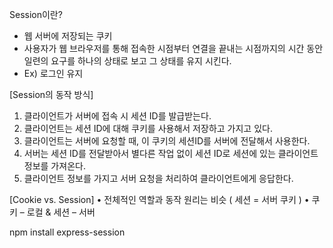 Session이란?
- 웹 서버에 저장되는 쿠키
- 사용자가 웹 브라우저를 통해 접속한 시점부터 연결을 끝내는 시점까지의 시간 동안 일련의 요구를 하나의 상태로 보고 그 상태를 유지 시킨다.
- Ex) 로그인 유지


[Session의 동작 방식]
1. 클라이언트가 서버에 접속 시 세션 ID를 발급받는다.
2. 클라이언트는 세션 ID에 대해 쿠키를 사용해서 저장하고 가지고 있다.
3. 클라이언트는 서버에 요청할 때, 이 쿠키의 세션ID를 서버에 전달해서 사용한다.
4. 서버는 세션 ID를 전달받아서 별다른 작업 없이 세션 ID로 세션에 있는 클라이언트 정보를 가져온다.
5. 클라이언트 정보를 가지고 서버 요청을 처리하여 클라이언트에게 응답한다. 

[Cookie vs. Session]
• 전체적인 역할과 동작 원리는 비슷 ( 세션 = 서버 쿠키 ) 
• 쿠키 – 로컬 & 세션 – 서버

npm install express-session